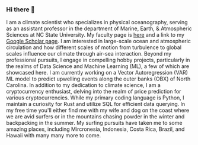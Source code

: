 ### Hi there 👋

I am a climate scientist who specializes in physical oceanography, serving as an assistant professor in the department of Marine, Earth, & Atmospheric Sciences at NC State University.  My faculty page is [here](https://meas.sciences.ncsu.edu/people/spbishop/) and a link to my [Google Scholar page](https://scholar.google.com/citations?user=g-_lrUMAAAAJ&hl=en).  I am interested in large-scale ocean and atmospheric circulation and how different scales of motion from turbulence to global scales influence our climate through air-sea interaction.  Beyond my professional pursuits, I engage in compelling hobby projects, particularly in the realms of Data Science and Machine Learning (ML), a few of which are showcased here.  I am currently working on a Vector Autoregression (VAR) ML model to predict upwelling events along the outer banks (OBX) of North Carolina.  In addition to my dedication to climate science, I am a cryptocurrency enthusiast, delving into the realm of price prediction for various cryptocurrencies. While my primary coding language is Python, I maintain a curiosity for Rust and utilize SQL for efficient data querying.  In my free time you'll either find me with my wife and dog on the coast where we are avid surfers or in the mountains chasing powder in the winter and backpacking in the summer.  My surfing pursuits have taken me to some amazing places, including Mircronesia, Indonesia, Costa Rica, Brazil, and Hawaii with many many more to come.    

<!--
**stu-bishop/stu-bishop** is a ✨ _special_ ✨ repository because its `README.md` (this file) appears on your GitHub profile.

Here are some ideas to get you started:

- 🔭 I’m currently working on ...
- 🌱 I’m currently learning ...
- 👯 I’m looking to collaborate on ...
- 🤔 I’m looking for help with ...
- 💬 Ask me about ...
- 📫 How to reach me: ...
- 😄 Pronouns: ...
- ⚡ Fun fact: ...
-->
